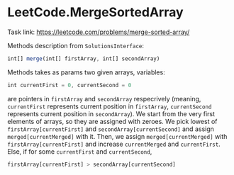 # LeetCode.MergeSortedArray
Task link: https://leetcode.com/problems/merge-sorted-array/

Methods description from ```SolutionsInterface```:
```jsx
int[] merge(int[] firstArray, int[] secondArray)
```
Methods takes as params two given arrays, variables:
```jsx
int currentFirst = 0, currentSecond = 0
```
are pointers in ```firstArray``` and ```secondArray``` respecrively (meaning, ```currentFirst``` represents current position in ```firstArray```, 
```currentSecond``` represents current position in ```secondArray```). We start from the very first elements of arrays, so they are assigned with zeroes. We pick lowest of ```firstArray[currentFirst]``` and ```secondArray[currentSecond]``` and assign ```merged[currentMerged]``` with it. Then, we assign ```merged[currentMerged]``` with ```firstArray[currentFirst]``` and increase ```currentMerged``` and ```currentFirst```.
  Else, if for some ```currentFirst``` and ```currentSecond```, 
  ```jsx
  firstArray[currentFirst] > secondArray[currentSecond]
  ``` 
